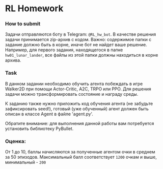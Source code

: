 # RL Homework

### How to submit
Задачи отправляются боту в Telegram: `@RL_hw_bot`. В качестве решения задачи принимается zip-архив с кодом. Важно: содержимое папки с задание должно быть в корне, иначе бот не найдет ваше решение. Например, для первого задания, находящегося в папке `hw01_lunar_lander`, все файлы из этой папки должны находиться в корне архива.

### Task
В данном задании необходимо обучить агента побеждать в игре Walker2D при помощи Actor-Critic, A2C, TRPO или PPO. Для решения задачи можно трансформировать состояние и награду среды.

К заданию также нужно приложить код обучения агента (не забудьте зафиксировать seed!), готовый (уже обученный) агент должен быть описан в классе Agent в файле 'agent.py'.

Обратите внимание: для выполнения данной работы вам потребуется установить библиотеку PyBullet.

### Оценка:
От 1 до 10, баллы начисляются за полученные агентом очки в среднем за 50 эпизодов. Максимальный балл соответствует `1200` очкам и выше, минимальный - `200`
